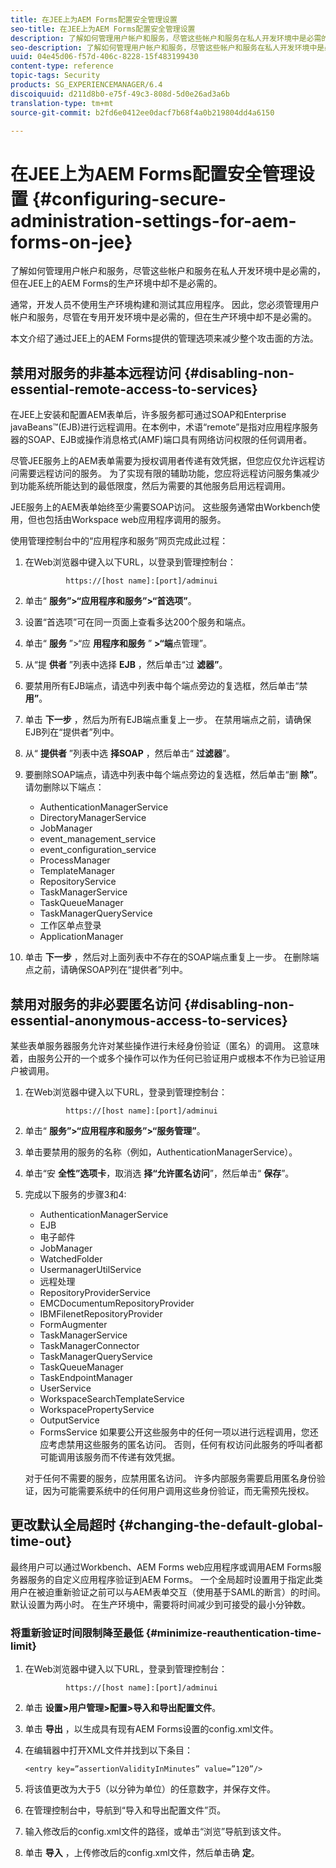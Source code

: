 ```yaml
---
title: 在JEE上为AEM Forms配置安全管理设置
seo-title: 在JEE上为AEM Forms配置安全管理设置
description: 了解如何管理用户帐户和服务，尽管这些帐户和服务在私人开发环境中是必需的，但在JEE上的AEM Forms的生产环境中却不是必需的。
seo-description: 了解如何管理用户帐户和服务，尽管这些帐户和服务在私人开发环境中是必需的，但在JEE上的AEM Forms的生产环境中却不是必需的。
uuid: 04e45d06-f57d-406c-8228-15f483199430
content-type: reference
topic-tags: Security
products: SG_EXPERIENCEMANAGER/6.4
discoiquuid: d211d8b0-e75f-49c3-808d-5d0e26ad3a6b
translation-type: tm+mt
source-git-commit: b2fd6e0412ee0dacf7b68f4a0b219804dd4a6150

---
```



# 在JEE上为AEM Forms配置安全管理设置 {#configuring-secure-administration-settings-for-aem-forms-on-jee}

了解如何管理用户帐户和服务，尽管这些帐户和服务在私人开发环境中是必需的，但在JEE上的AEM Forms的生产环境中却不是必需的。

通常，开发人员不使用生产环境构建和测试其应用程序。 因此，您必须管理用户帐户和服务，尽管在专用开发环境中是必需的，但在生产环境中却不是必需的。

本文介绍了通过JEE上的AEM Forms提供的管理选项来减少整个攻击面的方法。

## 禁用对服务的非基本远程访问 {#disabling-non-essential-remote-access-to-services}

在JEE上安装和配置AEM表单后，许多服务都可通过SOAP和Enterprise javaBeans™(EJB)进行远程调用。在本例中，术语“remote”是指对应用程序服务器的SOAP、EJB或操作消息格式(AMF)端口具有网络访问权限的任何调用者。

尽管JEE服务上的AEM表单需要为授权调用者传递有效凭据，但您应仅允许远程访问需要远程访问的服务。 为了实现有限的辅助功能，您应将远程访问服务集减少到功能系统所能达到的最低限度，然后为需要的其他服务启用远程调用。

JEE服务上的AEM表单始终至少需要SOAP访问。 这些服务通常由Workbench使用，但也包括由Workspace web应用程序调用的服务。

使用管理控制台中的“应用程序和服务”网页完成此过程：

1. 在Web浏览器中键入以下URL，以登录到管理控制台：

   ```as3
            https://[host name]:[port]/adminui
   ```

1. 单击“ **服务”>“应用程序和服务”>“首选项”**。
1. 设置“首选项”可在同一页面上查看多达200个服务和端点。
1. 单击“ **服务** ”>“应 **用程序和服务** ” **>“端**&#x200B;点管理”。
1. 从“提 **供者** ”列表中选择 **EJB** ，然后单击“过 **滤器”**。
1. 要禁用所有EJB端点，请选中列表中每个端点旁边的复选框，然后单击“禁 **用”**。
1. 单击 **下一步** ，然后为所有EJB端点重复上一步。 在禁用端点之前，请确保EJB列在“提供者”列中。
1. 从“ **提供者** ”列表中选 **择SOAP** ，然后单击“ **过滤器**”。
1. 要删除SOAP端点，请选中列表中每个端点旁边的复选框，然后单击“删 **除”**。 请勿删除以下端点：

   * AuthenticationManagerService
   * DirectoryManagerService
   * JobManager
   * event_management_service
   * event_configuration_service
   * ProcessManager
   * TemplateManager
   * RepositoryService
   * TaskManagerService
   * TaskQueueManager
   * TaskManagerQueryService
   * 工作区单点登录
   * ApplicationManager

1. 单击 **下一步** ，然后对上面列表中不存在的SOAP端点重复上一步。 在删除端点之前，请确保SOAP列在“提供者”列中。

## 禁用对服务的非必要匿名访问 {#disabling-non-essential-anonymous-access-to-services}

某些表单服务器服务允许对某些操作进行未经身份验证（匿名）的调用。 这意味着，由服务公开的一个或多个操作可以作为任何已验证用户或根本不作为已验证用户被调用。

1. 在Web浏览器中键入以下URL，登录到管理控制台：

   ```as3
            https://[host name]:[port]/adminui
   ```

1. 单击“ **服务”>“应用程序和服务”>“服务管理”**。
1. 单击要禁用的服务的名称（例如，AuthenticationManagerService）。
1. 单击“安 **全性”选项卡**，取消选 **择“允许匿名访问**”，然后单击“ **保存**”。
1. 完成以下服务的步骤3和4:

   * AuthenticationManagerService
   * EJB
   * 电子邮件
   * JobManager
   * WatchedFolder
   * UsermanagerUtilService
   * 远程处理
   * RepositoryProviderService
   * EMCDocumentumRepositoryProvider
   * IBMFilenetRepositoryProvider
   * FormAugmenter
   * TaskManagerService
   * TaskManagerConnector
   * TaskManagerQueryService
   * TaskQueueManager
   * TaskEndpointManager
   * UserService
   * WorkspaceSearchTemplateService
   * WorkspacePropertyService
   * OutputService
   * FormsService
   如果要公开这些服务中的任何一项以进行远程调用，您还应考虑禁用这些服务的匿名访问。 否则，任何有权访问此服务的呼叫者都可能调用该服务而不传递有效凭据。

   对于任何不需要的服务，应禁用匿名访问。 许多内部服务需要启用匿名身份验证，因为可能需要系统中的任何用户调用这些身份验证，而无需预先授权。

## 更改默认全局超时 {#changing-the-default-global-time-out}

最终用户可以通过Workbench、AEM Forms web应用程序或调用AEM Forms服务器服务的自定义应用程序验证到AEM Forms。 一个全局超时设置用于指定此类用户在被迫重新验证之前可以与AEM表单交互（使用基于SAML的断言）的时间。 默认设置为两小时。 在生产环境中，需要将时间减少到可接受的最小分钟数。

### 将重新验证时间限制降至最低 {#minimize-reauthentication-time-limit}

1. 在Web浏览器中键入以下URL，登录到管理控制台：

   ```as3
            https://[host name]:[port]/adminui
   ```

1. 单击 **设置>用户管理>配置>导入和导出配置文件**。
1. 单击 **导出** ，以生成具有现有AEM Forms设置的config.xml文件。
1. 在编辑器中打开XML文件并找到以下条目：

   `<entry key=”assertionValidityInMinutes” value=”120”/>`

1. 将该值更改为大于5（以分钟为单位）的任意数字，并保存文件。
1. 在管理控制台中，导航到“导入和导出配置文件”页。
1. 输入修改后的config.xml文件的路径，或单击“浏览”导航到该文件。
1. 单击 **导入** ，上传修改后的config.xml文件，然后单击确 **定**。


